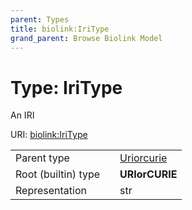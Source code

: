 ```yaml
---
parent: Types
title: biolink:IriType
grand_parent: Browse Biolink Model
---
```


# Type: IriType


An IRI

URI: [biolink:IriType](https://w3id.org/biolink/vocab/IriType)

|  |  |  |
| --- | --- | --- |
| Parent type | | [Uriorcurie](types/Uriorcurie.md) |
| Root (builtin) type | | **URIorCURIE** |
| Representation | | str |
